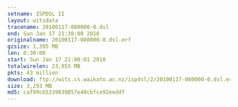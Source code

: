 ```yaml
---
setname: ISPDSL II
layout: witsdata
tracename: 20100117-080000-0.dsl
end: Sun Jan 17 21:30:00 2010
originalname: 20100117-080000-0.dsl.erf
gzsize: 1,395 MB
len: 0:30:00
start: Sun Jan 17 21:00:01 2010
totalwirelen: 23,855 MB
pkts: 43 million
download: ftp://wits.cs.waikato.ac.nz/ispdsl/2/20100117-080000-0.dsl.erf.gz
size: 3,293 MB
md5: caf99c65339839857e40cbfce92eeddf
---
```

